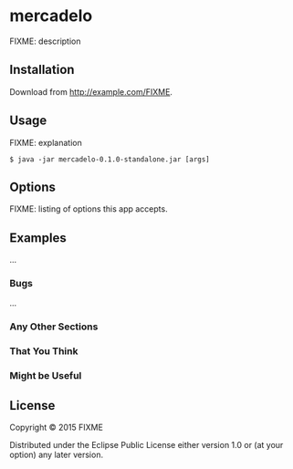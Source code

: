 # mercadelo

FIXME: description

## Installation

Download from http://example.com/FIXME.

## Usage

FIXME: explanation

    $ java -jar mercadelo-0.1.0-standalone.jar [args]

## Options

FIXME: listing of options this app accepts.

## Examples

...

### Bugs

...

### Any Other Sections
### That You Think
### Might be Useful

## License

Copyright © 2015 FIXME

Distributed under the Eclipse Public License either version 1.0 or (at
your option) any later version.

